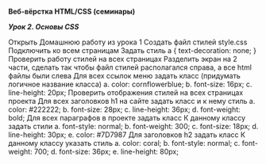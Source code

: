 **Веб-вёрстка HTML/CSS (семинары)**

***Урок 2. Основы CSS***


Открыть Домашнюю работу из урока 1
Создать файл стилей style.css
Подключить ко всем страницам
Задать стиль a { text-decoration: none; }
Проверить работу стилей на всех страницах
Разделить экран на 2 части, сделать так чтобы файл стилей располагался справа, а все html файлы были слева
Для всех ссылок меню задать класс (придумать логичное название класса) a. color: cornflowerblue; b. font-size: 16px; c. line-height: 20px;
Проверить отображения стилей на всех страницах проекта
Для всех заголовков h1 на сайте задать класс и к нему стиль a. color: #222222; b. font-size: 28px; c. line-height: 36px; d. font-weight: bold;
Для всех параграфов в проекте задать класс
К данному классу задать стили a. font-style: normal; b. font-weight: 300; c. font-size: 18px; d. line-height: 30px; e. color: #7D7987
Для заголовков h2 задать класс
К данному классу указать стиль a. color: coral; b. font-style: normal; c. font-weight: 700; d. font-size: 36px; e. line-height: 80px;
